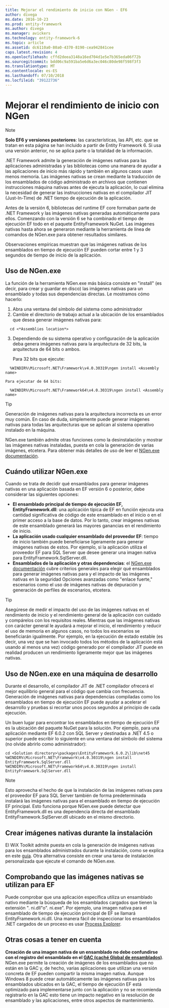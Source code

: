 ```yaml
---
title: Mejorar el rendimiento de inicio con NGen - EF6
author: divega
ms.date: 2016-10-23
ms.prod: entity-framework
ms.author: divega
ms.manager: avickers
ms.technology: entity-framework-6
ms.topic: article
ms.assetid: dc6110a0-80a0-4370-8190-cea942841cee
caps.latest.revision: 4
ms.openlocfilehash: cffd2deea3148a16ed704d1e5e7b365eda06f72b
ms.sourcegitcommit: bdd06c9a591ba5e6d6a3ec046c80de98f598f3f3
ms.translationtype: MT
ms.contentlocale: es-ES
ms.lasthandoff: 07/10/2018
ms.locfileid: "39122736"
---
```

# <a name="improving-startup-performance-with-ngen"></a>Mejorar el rendimiento de inicio con NGen
> [!NOTE]
> **Solo EF6 y versiones posteriores**: las características, las API, etc. que se tratan en esta página se han incluido a partir de Entity Framework 6. Si usa una versión anterior, no se aplica parte o la totalidad de la información.  

.NET Framework admite la generación de imágenes nativas para las aplicaciones administradas y las bibliotecas como una manera de ayudar a las aplicaciones de inicio más rápido y también en algunos casos usan menos memoria. Las imágenes nativas se crean mediante la traducción de los ensamblados de código administrado en archivos que contienen instrucciones máquina nativas antes de ejecuta la aplicación, lo cual elimina la necesidad de generar las instrucciones nativas en el compilador JIT (Just-In-Time) de .NET tiempo de ejecución de la aplicación.  

Antes de la versión 6, bibliotecas del runtime EF core formaban parte de .NET Framework y las imágenes nativas generadas automáticamente para ellos. Comenzando con la versión 6 se ha combinado el tiempo de ejecución EF todo en el paquete EntityFramework NuGet. Las imágenes nativas hasta ahora se generaron mediante la herramienta de línea de comandos de NGen.exe para obtener resultados similares.  

Observaciones empíricas muestran que las imágenes nativas de los ensamblados en tiempo de ejecución EF pueden cortar entre 1 y 3 segundos de tiempo de inicio de la aplicación.  

## <a name="how-to-use-ngenexe"></a>Uso de NGen.exe  

La función de la herramienta NGen.exe más básica consiste en "install" (es decir, para crear y guardar en disco) las imágenes nativas para un ensamblado y todas sus dependencias directas. Le mostramos cómo hacerlo:  

1. Abra una ventana del símbolo del sistema como administrador  
2. Cambie el directorio de trabajo actual a la ubicación de los ensamblados que desea generar imágenes nativas para:  

  ``` console
    cd <*Assemblies location*>  
  ```
3. Dependiendo de su sistema operativo y configuración de la aplicación deba genera imágenes nativas para la arquitectura de 32 bits, la arquitectura de 64 bits o ambos.  

    Para 32 bits que ejecute:  
  ``` console
    %WINDIR%\Microsoft.NET\Framework\v4.0.30319\ngen install <Assembly name>  
  ```
    Para ejecutar de 64 bits:
  ``` console
    %WINDIR%\Microsoft.NET\Framework64\v4.0.30319\ngen install <Assembly name>  
  ```

> [!TIP]
> Generación de imágenes nativas para la arquitectura incorrecta es un error muy común. En caso de duda, simplemente puede generar imágenes nativas para todas las arquitecturas que se aplican al sistema operativo instalado en la máquina.  

NGen.exe también admite otras funciones como la desinstalación y mostrar las imágenes nativas instaladas, puesta en cola la generación de varias imágenes, etcetera. Para obtener más detalles de uso de leer el [NGen.exe documentación](https://msdn.microsoft.com/library/6t9t5wcf.aspx).  

## <a name="when-to-use-ngenexe"></a>Cuándo utilizar NGen.exe  

Cuando se trata de decidir qué ensamblados para generar imágenes nativas en una aplicación basada en EF versión 6 o posterior, debe considerar las siguientes opciones:  

- **El ensamblado principal de tiempo de ejecución EF, EntityFramework.dll**: una aplicación típica de EF en función ejecuta una cantidad significativa de código de este ensamblado en el inicio o en el primer acceso a la base de datos. Por lo tanto, crear imágenes nativas de este ensamblado generará las mayores ganancias en el rendimiento de inicio.  
- **La aplicación usado cualquier ensamblado del proveedor EF**: tiempo de inicio también puede beneficiarse ligeramente para generar imágenes nativas de estos. Por ejemplo, si la aplicación utiliza el proveedor EF para SQL Server que desee generar una imagen nativa para EntityFramework.SqlServer.dll.  
- **Ensamblados de la aplicación y otras dependencias**: el [NGen.exe documentación](https://msdn.microsoft.com/library/6t9t5wcf.aspx) cubre criterios generales para elegir qué ensamblados para generar imágenes nativas para y el impacto de las imágenes nativas en la seguridad Opciones avanzadas como "enlace fuerte," escenarios como el uso de imágenes nativas de depuración y generación de perfiles de escenarios, etcetera.  

> [!TIP]
> Asegúrese de medir el impacto del uso de las imágenes nativas en el rendimiento de inicio y el rendimiento general de la aplicación con cuidado y compárelos con los requisitos reales. Mientras que las imágenes nativas con carácter general le ayudará a mejorar el inicio, el rendimiento y reducir el uso de memoria en algunos casos, no todos los escenarios se beneficiarán igualmente. Por ejemplo, en la ejecución de estado estable (es decir, una vez que se han invocado todos los métodos de la aplicación está usando al menos una vez) código generado por el compilador JIT puede en realidad producen un rendimiento ligeramente mejor que las imágenes nativas.  

## <a name="using-ngenexe-in-a-development-machine"></a>Uso de NGen.exe en una máquina de desarrollo  

Durante el desarrollo, el compilador JIT de .NET compilador ofrecerá el mejor equilibrio general para el código que cambia con frecuencia. Generación de imágenes nativas para dependencias compiladas como los ensamblados en tiempo de ejecución EF puede ayudar a acelerar el desarrollo y pruebas si recortar unos pocos segundos al principio de cada ejecución.  

Un buen lugar para encontrar los ensamblados en tiempo de ejecución EF es la ubicación del paquete NuGet para la solución. Por ejemplo, para una aplicación mediante EF 6.0.2 con SQL Server y destinadas a .NET 4.5 o superior puede escribir lo siguiente en una ventana del símbolo del sistema (no olvide abrirlo como administrador):  

``` console
cd <Solution directory>\packages\EntityFramework.6.0.2\lib\net45
%WINDIR%\Microsoft.NET\Framework\v4.0.30319\ngen install EntityFramework.SqlServer.dll
%WINDIR%\Microsoft.NET\Framework64\v4.0.30319\ngen install EntityFramework.SqlServer.dll
```  

> [!NOTE]
> Esto aprovecha el hecho de que la instalación de las imágenes nativas para el proveedor EF para SQL Server también de forma predeterminada instalará las imágenes nativas para el ensamblado en tiempo de ejecución EF principal. Esto funciona porque NGen.exe puede detectar que EntityFramework.dll es una dependencia directa del ensamblado EntityFramework.SqlServer.dll ubicado en el mismo directorio.  

## <a name="creating-native-images-during-setup"></a>Crear imágenes nativas durante la instalación  

El WiX Toolkit admite puesta en cola la generación de imágenes nativas para los ensamblados administrados durante la instalación, como se explica en este [guía](http://wixtoolset.org/documentation/manual/v3/howtos/files_and_registry/ngen_managed_assemblies.html). Otra alternativa consiste en crear una tarea de instalación personalizada que ejecute el comando de NGen.exe.  

## <a name="verifying-that-native-images-are-being-used-for-ef"></a>Comprobando que las imágenes nativas se utilizan para EF  

Puede comprobar que una aplicación específica utiliza un ensamblado nativo mediante la búsqueda de los ensamblados cargados que tienen la extensión ". ni.dll"o". ni.exe". Por ejemplo, una imagen nativa para el ensamblado de tiempo de ejecución principal de EF se llamará EntityFramework.ni.dll. Una manera fácil de inspeccionar los ensamblados .NET cargados de un proceso es usar [Process Explorer](https://technet.microsoft.com/sysinternals/bb896653).  

## <a name="other-things-to-be-aware-of"></a>Otras cosas a tener en cuenta  

**Creación de una imagen nativa de un ensamblado no debe confundirse con el registro del ensamblado en el [GAC (caché Global de ensamblados)](https://msdn.microsoft.com/library/yf1d93sz.aspx)**. NGen.exe permite la creación de imágenes de los ensamblados que no están en la GAC y, de hecho, varias aplicaciones que utilizan una versión concreta de EF pueden compartir la misma imagen nativa. Aunque Windows 8 puede crear automáticamente las imágenes nativas para los ensamblados ubicados en la GAC, el tiempo de ejecución EF está optimizado para implementarse junto con la aplicación y no se recomienda registrarlo en la GAC esto tiene un impacto negativo en la resolución de ensamblado y las aplicaciones, entre otros aspectos de mantenimiento.  
